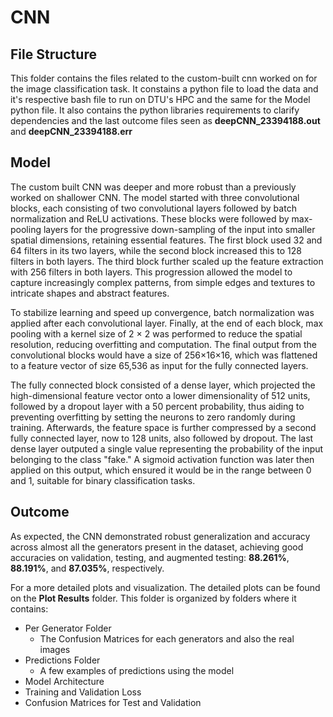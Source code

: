 # CNN
## File Structure

This folder contains the files related to the custom-built cnn worked on for the image classification task. It constains a python file to load the data and it's respective bash file to run on DTU's HPC and the same for the Model python file. It also contains the python libraries requirements to clarify dependencies and the last outcome files seen as **deepCNN_23394188.out** and **deepCNN_23394188.err**

## Model

The custom built CNN was deeper and more robust than a previously worked on shallower CNN. The model started with three convolutional blocks, each consisting of two convolutional layers followed by batch normalization and ReLU activations. These blocks were followed by max-pooling layers for the progressive down-sampling of the input into smaller spatial dimensions, retaining essential features. The first block used 32 and 64 filters in its two layers, while the second block increased this to 128 filters in both layers. The third block further scaled up the feature extraction with 256 filters in both layers. This progression allowed the model to capture increasingly complex patterns, from simple edges and textures to intricate shapes and abstract features.

To stabilize learning and speed up convergence, batch normalization was applied after each convolutional layer. Finally, at the end of each block, max pooling with a kernel size of 2 × 2 was performed to reduce the spatial resolution, reducing overfitting and computation. The final output from the convolutional blocks would  have a size of 256×16×16, which was flattened to a feature vector of size 65,536 as input for the fully connected layers.

The fully connected block consisted of a dense layer, which projected the high-dimensional feature vector onto a lower dimensionality of 512 units, followed by a dropout layer with a 50 percent probability, thus aiding to preventing overfitting by setting the neurons to zero randomly during training. Afterwards, the feature space is further compressed by a second fully connected layer, now to 128 units, also followed by dropout. The last dense layer outputed a single value representing the probability of the input belonging to the class "fake." A sigmoid activation function was later then applied on this output, which ensured it would be in the range between 0 and 1, suitable for binary classification tasks.


## Outcome

As expected, the CNN demonstrated robust generalization and accuracy across almost all the generators present in the dataset, achieving good accuracies on validation, testing, and augmented testing: **88.261%**, **88.191%**, and **87.035%**, respectively.

For a more detailed plots and visualization. The detailed plots can be found on the __Plot Results__ folder. This folder is organized by folders where it contains:
- Per Generator Folder
    - The Confusion Matrices for each generators and also the real images    
- Predictions Folder
    - A few examples of predictions using the model
- Model Architecture
- Training and Validation Loss
- Confusion Matrices for Test and Validation